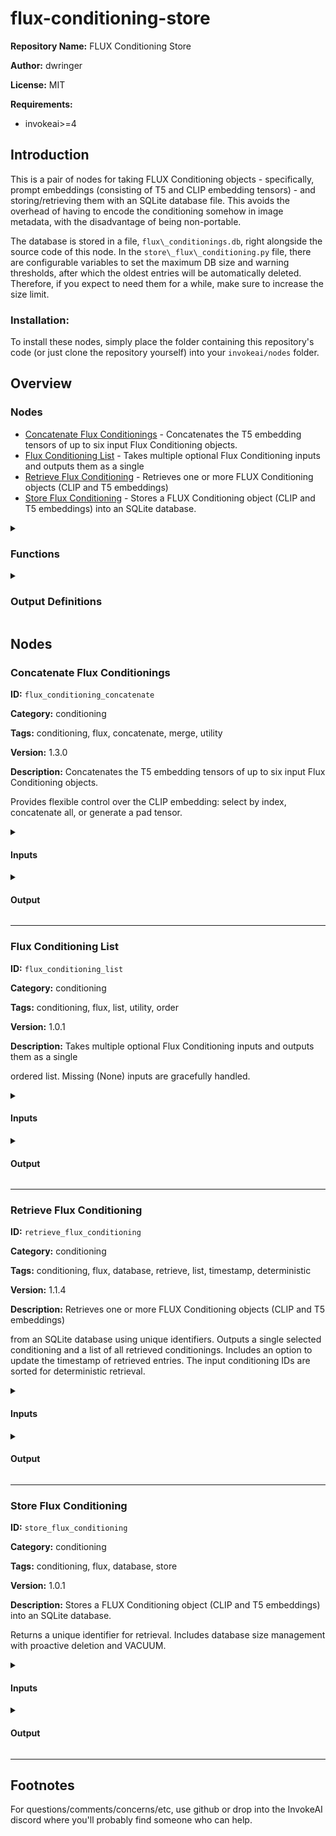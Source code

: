 # flux-conditioning-store

**Repository Name:** FLUX Conditioning Store

**Author:** dwringer

**License:** MIT

**Requirements:**
- invokeai>=4

## Introduction
This is a pair of nodes for taking FLUX Conditioning objects - specifically, prompt embeddings (consisting of T5 and CLIP embedding tensors) - and storing/retrieving them with an SQLite database file. This avoids the overhead of having to encode the conditioning somehow in image metadata, with the disadvantage of being non-portable.

The database is stored in a file, `flux\_conditionings.db`, right alongside the source code of this node. In the `store\_flux\_conditioning.py` file, there are configurable variables to set the maximum DB size and warning thresholds, after which the oldest entries will be automatically deleted. Therefore, if you expect to need them for a while, make sure to increase the size limit.

### Installation:

To install these nodes, simply place the folder containing this
repository's code (or just clone the repository yourself) into your
`invokeai/nodes` folder.

## Overview
### Nodes
- [Concatenate Flux Conditionings](#concatenate-flux-conditionings) - Concatenates the T5 embedding tensors of up to six input Flux Conditioning objects.
- [Flux Conditioning List](#flux-conditioning-list) - Takes multiple optional Flux Conditioning inputs and outputs them as a single
- [Retrieve Flux Conditioning](#retrieve-flux-conditioning) - Retrieves one or more FLUX Conditioning objects (CLIP and T5 embeddings)
- [Store Flux Conditioning](#store-flux-conditioning) - Stores a FLUX Conditioning object (CLIP and T5 embeddings) into an SQLite database.

<details>
<summary>

### Functions

</summary>

- `_get_db_size` - Returns the current size of the database file in bytes.
- `_manage_db_size` - Manages the database size, deleting a fraction of oldest entries if the maximum size is exceeded.
- `_init_db` - Initializes the SQLite database and creates the table for storing conditioning data.
</details>

<details>
<summary>

### Output Definitions

</summary>

- `FluxConditioningListOutput` - Output definition with 1 fields
- `RetrieveFluxConditioningMultiOutput` - Output definition with 2 fields
- `FluxConditioningStoreOutput` - Output definition with 1 fields
</details>

## Nodes
### Concatenate Flux Conditionings
**ID:** `flux_conditioning_concatenate`

**Category:** conditioning

**Tags:** conditioning, flux, concatenate, merge, utility

**Version:** 1.3.0

**Description:** Concatenates the T5 embedding tensors of up to six input Flux Conditioning objects.

Provides flexible control over the CLIP embedding: select by index, concatenate all,
    or generate a pad tensor.

<details>
<summary>

#### Inputs

</summary>

| Name | Type | Description | Default |
| ---- | ---- | ----------- | ------- |
| `conditioning_1` | `Any` | First optional Flux Conditioning input. | None |
| `strength_1` | `float` | Strength for the first conditioning input (multiplies its embedding tensors). | 1.0 |
| `conditioning_2` | `Any` | Second optional Flux Conditioning input. | None |
| `strength_2` | `float` | Strength for the second conditioning input (multiplies its embedding tensors). | 1.0 |
| `conditioning_3` | `Any` | Third optional Flux Conditioning input. | None |
| `strength_3` | `float` | Strength for the third conditioning input (multiplies its embedding tensors). | 1.0 |
| `conditioning_4` | `Any` | Fourth optional Flux Conditioning input. | None |
| `strength_4` | `float` | Strength for the fourth conditioning input (multiplies its embedding tensors). | 1.0 |
| `conditioning_5` | `Any` | Fifth optional Flux Conditioning input. | None |
| `strength_5` | `float` | Strength for the fifth conditioning input (multiplies its embedding tensors). | 1.0 |
| `conditioning_6` | `Any` | Sixth optional Flux Conditioning input. | None |
| `strength_6` | `float` | Strength for the sixth conditioning input (multiplies its embedding tensors). | 1.0 |
| `select_clip` | `int` | Index of single CLIP embedding to pass on [0-n).  | 0 |


</details>

<details>
<summary>

#### Output

</summary>

**Type:** `FluxConditioningOutput.build(...)`



</details>

---
### Flux Conditioning List
**ID:** `flux_conditioning_list`

**Category:** conditioning

**Tags:** conditioning, flux, list, utility, order

**Version:** 1.0.1

**Description:** Takes multiple optional Flux Conditioning inputs and outputs them as a single

ordered list. Missing (None) inputs are gracefully handled.

<details>
<summary>

#### Inputs

</summary>

| Name | Type | Description | Default |
| ---- | ---- | ----------- | ------- |
| `conditioning_1` | `Any` | First optional Flux Conditioning input. | None |
| `conditioning_2` | `Any` | Second optional Flux Conditioning input. | None |
| `conditioning_3` | `Any` | Third optional Flux Conditioning input. | None |
| `conditioning_4` | `Any` | Fourth optional Flux Conditioning input. | None |
| `conditioning_5` | `Any` | Fifth optional Flux Conditioning input. | None |
| `conditioning_6` | `Any` | Sixth optional Flux Conditioning input. | None |


</details>

<details>
<summary>

#### Output

</summary>

**Type:** `FluxConditioningListOutput`

| Name | Type | Description |
| ---- | ---- | ----------- |
| `conditioning_list` | `list[FluxConditioningField]` | An ordered list of provided Flux Conditioning objects. |


</details>

---
### Retrieve Flux Conditioning
**ID:** `retrieve_flux_conditioning`

**Category:** conditioning

**Tags:** conditioning, flux, database, retrieve, list, timestamp, deterministic

**Version:** 1.1.4

**Description:** Retrieves one or more FLUX Conditioning objects (CLIP and T5 embeddings)

from an SQLite database using unique identifiers.
    Outputs a single selected conditioning and a list of all retrieved conditionings.
    Includes an option to update the timestamp of retrieved entries.
    The input conditioning IDs are sorted for deterministic retrieval.

<details>
<summary>

#### Inputs

</summary>

| Name | Type | Description | Default |
| ---- | ---- | ----------- | ------- |
| `conditioning_id_or_list` | `Union[(str, list[str])]` | The unique identifier(s) of the Flux Conditioning(s) to retrieve. | None |
| `select_index` | `int` | Index of the retrieved conditioning to output as the single 'conditioning' field. If out of bounds, uses modulus. | 0 |
| `touch_timestamp` | `bool` | When true, updates the timestamp of retrieved entries to 'now', preventing early purge. | False |


</details>

<details>
<summary>

#### Output

</summary>

**Type:** `RetrieveFluxConditioningMultiOutput`

| Name | Type | Description |
| ---- | ---- | ----------- |
| `conditioning` | `FluxConditioningField` | A single selected Flux Conditioning (selected by index from the retrieved list) |
| `conditioning_list` | `list[FluxConditioningField]` | A list of all retrieved Flux Conditionings |


</details>

---
### Store Flux Conditioning
**ID:** `store_flux_conditioning`

**Category:** conditioning

**Tags:** conditioning, flux, database, store

**Version:** 1.0.1

**Description:** Stores a FLUX Conditioning object (CLIP and T5 embeddings) into an SQLite database.

Returns a unique identifier for retrieval.
    Includes database size management with proactive deletion and VACUUM.

<details>
<summary>

#### Inputs

</summary>

| Name | Type | Description | Default |
| ---- | ---- | ----------- | ------- |
| `conditioning` | `FluxConditioningField` | The FLUX Conditioning object to store. | None |


</details>

<details>
<summary>

#### Output

</summary>

**Type:** `FluxConditioningStoreOutput`

| Name | Type | Description |
| ---- | ---- | ----------- |
| `conditioning_id` | `str` | Unique identifier for the stored Flux Conditioning |


</details>

---

## Footnotes
For questions/comments/concerns/etc, use github or drop into the InvokeAI discord where you'll probably find someone who can help.
